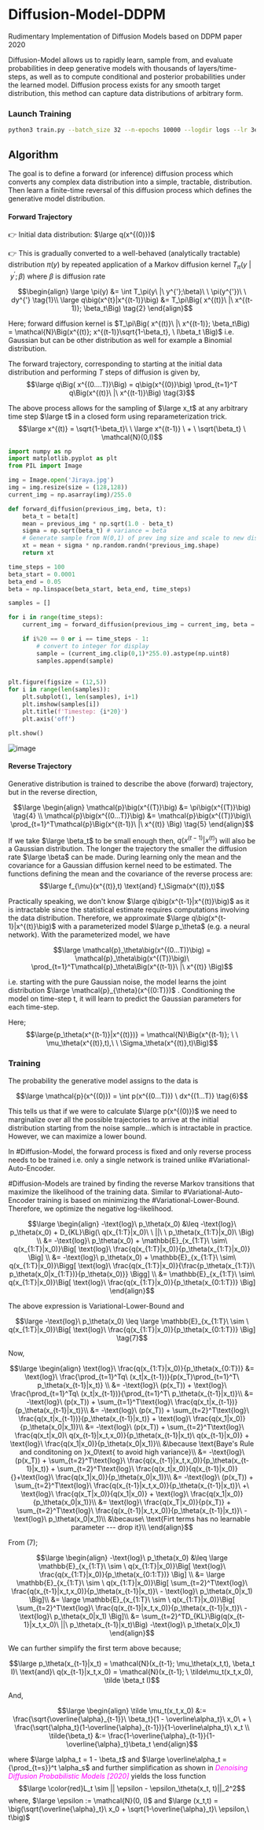 # Diffusion-Model-DDPM
Rudimentary Implementation of Diffusion Models based on DDPM paper 2020 <br>

Diffusion-Model allows us to rapidly learn, sample from, and evaluate probabilities in deep generative models with thousands of layers/time-steps, as well as to compute conditional and posterior probabilities under the learned model. Diffusion process exists for any smooth target distribution, this method can capture data distributions of arbitrary form.

### Launch Training

```bash
python3 train.py --batch_size 32 --n-epochs 10000 --logdir logs --lr 3e-5
```
## Algorithm

The goal is to define a forward (or inference) diffusion process which converts any complex data distribution into a simple, tractable, distribution. Then learn a finite-time reversal of this diffusion process which defines the generative model distribution. 

#### Forward Trajectory

👉 Initial data distribution: $\large q(x^{(0)})$

👉 This is gradually converted to a well-behaved (analytically tractable) distribution $\pi(y)$ by repeated application of a Markov diffusion kernel $T_{\pi}(y\ |\ y^{'};\beta)$ where $\beta$ is diffusion rate

$$\begin{align}
\large \pi(y) &= \int T_\pi(y\ |\ y^{'};\beta)\ \ \pi(y^{'})\ \ dy^{'} \tag{1}\\
\large q\big(x^{t}|x^{(t-1)}\big) &= T_\pi\Big( x^{(t)}\ |\ x^{(t-1)};  \beta_t\Big) \tag{2}
\end{align}$$

Here; forward diffusion kernel is $T_\pi\Big( x^{(t)}\ |\ x^{(t-1)};  \beta_t\Big) = \mathcal{N}\Big(x^{(t)}; x^{(t-1)}\sqrt{1-\beta_t}, \ I\beta_t \Big)$ i.e. Gaussian but can be other distribution as well for example a Binomial distribution.

The forward trajectory, corresponding to starting at the initial data distribution and performing $T$ steps of diffusion is given by,
$$\large q\Big( x^{(0....T)}\Big) = q\big(x^{(0)}\big) \prod_{t=1}^T q\Big(x^{(t)}\ |\ x^{(t-1)}\Big) \tag{3}$$

The above process allows for the sampling of $\large x_t$ at any arbitrary time step $\large t$ in a closed form using reparameterization trick. $$\large x^{(t)} = \sqrt{1-\beta_t}\ \  \large x^{(t-1)} \ + \ \sqrt{\beta_t} \ \mathcal{N}(0,I)$$

```python
import numpy as np
import matplotlib.pyplot as plt
from PIL import Image

img = Image.open('Jiraya.jpg')
img = img.resize(size = (128,128))
current_img = np.asarray(img)/255.0

def forward_diffusion(previous_img, beta, t):
	beta_t = beta[t]
	mean = previous_img * np.sqrt(1.0 - beta_t)
	sigma = np.sqrt(beta_t) # variance = beta
	# Generate sample from N(0,1) of prev img size and scale to new distribution.
	xt = mean + sigma * np.random.randn(*previous_img.shape)
	return xt

time_steps = 100
beta_start = 0.0001
beta_end = 0.05
beta = np.linspace(beta_start, beta_end, time_steps)

samples = []

for i in range(time_steps):
	current_img = forward_diffusion(previous_img = current_img, beta = beta, t = i)

	if i%20 == 0 or i == time_steps - 1:
		# convert to integer for display
		sample = (current_img.clip(0,1)*255.0).astype(np.uint8) 
		samples.append(sample)

  
plt.figure(figsize = (12,5))
for i in range(len(samples)):
	plt.subplot(1, len(samples), i+1)
	plt.imshow(samples[i])
	plt.title(f'Timestep: {i*20}')
	plt.axis('off')

plt.show()
```
![image](https://user-images.githubusercontent.com/91229701/215155134-af18baf2-1bdf-4aeb-b37d-bebca2e3c15c.png)

#### Reverse Trajectory

Generative distribution is trained to describe the above (forward) trajectory, but in the reverse direction,

$$\large \begin{align} 
\mathcal{p}\big(x^{(T)}\big) &= \pi\big(x^{(T)}\big) \tag{4} \\
\mathcal{p}\big(x^{(0...T)}\big) &= \mathcal{p}\big(x^{(T)}\big)\ \prod_{t=1}^T\mathcal{p}\Big(x^{(t-1)}\ |\  x^{(t)} \Big) \tag{5}
\end{align}$$

If we take $\large \beta_t$ to be small enough then, $q\big(x^{(t-1)}|x^{(t)}\big)$ will also be a Gaussian distribution. The longer the trajectory the smaller the diffusion rate $\large \beta$ can be made. During learning only the mean and the covariance for a Gaussian diffusion kernel need to be estimated. The functions defining the mean and the covariance of the reverse process are:
$$\large f_{\mu}(x^{(t)},t) \text{and} f_\Sigma(x^{(t)},t)$$

Practically speaking, we don't know $\large q\big(x^{t-1}|x^{(t)}\big)$ as it is intractable since the statistical estimate requires computations involving the data distribution. Therefore, we approximate $\large q\big(x^{t-1}|x^{(t)}\big)$ with a parameterized model $\large p_\theta$ (e.g. a neural network). With the parameterized model, we have

$$\large \mathcal{p}_\theta\big(x^{(0...T)}\big) = \mathcal{p}_\theta\big(x^{(T)}\big)\ \prod_{t=1}^T\mathcal{p}_\theta\Big(x^{(t-1)}\ |\  x^{(t)} \Big)$$

i.e. starting with the pure Gaussian noise, the model learns the joint distribution $\large \mathcal{p}_{\theta}(x^{(0:T)})$ . Conditioning the model on time-step t, it will learn to predict the Gaussian parameters for each time-step.

Here;
$$\large{p_\theta(x^{(t-1)}|x^{(t)})} = \mathcal{N}\Big(x^{(t-1)}; \ \ \mu_\theta(x^{(t)},t),\ \ \Sigma_\theta(x^{(t)},t)\Big)$$

### Training

The probability the generative model assigns to the data is

$$\large \mathcal{p}(x^{(0)}) = \int p(x^{(0...T)}) \ dx^{(1...T)} \tag{6}$$

This tells us that if we were to calculate $\large p(x^{(0)})$ we need to marginalize over all the possible trajectories to arrive at the initial distribution starting from the noise sample...which is intractable in practice. However, we can maximize a lower bound.

In #Diffusion-Model, the forward process is fixed and only reverse process needs to be trained i.e. only a single network is trained unlike #Variational-Auto-Encoder. 

#Diffusion-Models are trained by finding the reverse Markov transitions that maximize the likelihood of the training data. Similar to #Variational-Auto-Encoder training is based on minimizing the #Variational-Lower-Bound. Therefore, we optimize the negative log-likelihood.

$$\large \begin{align}
-\text{log}\ p_\theta(x_0) &\leq -\text{log}\ p_\theta(x_0) + D_{KL}\Big(\ q(x_{1:T}|x_0)\ \ ||\ \ p_\theta(x_{1:T}|x_0)\ \Big) \\
&= -\text{log}\ p_\theta(x_0) + \mathbb{E}_{x_{1:T}\ \sim\ q(x_{1:T}|x_0)}\Big[ \text{log}\ \frac{q(x_{1:T}|x_0)}{p_\theta(x_{1:T}|x_0)} \Big] \\
&= -\text{log}\ p_\theta(x_0) + \mathbb{E}_{x_{1:T}\ \sim\ q(x_{1:T}|x_0)}\Bigg[ \text{log}\ \frac{q(x_{1:T}|x_0)}{\frac{p_\theta(x_{1:T})\ p_\theta(x_0|x_{1:T})}{p_\theta(x_0)}} \Bigg] \\
&= \mathbb{E}_{x_{1:T}\ \sim\ q(x_{1:T}|x_0)}\Big[ \text{log}\ \frac{q(x_{1:T}|x_0)}{p_\theta(x_{0:1:T})} \Big]
\end{align}$$

The above expression is Variational-Lower-Bound and

$$\large -\text{log}\ p_\theta(x_0) \leq \large \mathbb{E}_{x_{1:T}\ \sim \  q(x_{1:T}|x_0)}\Big[ \text{log}\ \frac{q(x_{1:T}|x_0)}{p_\theta(x_{0:1:T})} \Big] \tag{7}$$

Now,

$$\large \begin{align}
\text{log}\ \frac{q(x_{1:T}|x_0)}{p_\theta(x_{0:T})} &= \text{log}\ \frac{\prod_{t=1}^Tq\ (x_t|x_{t-1})}{p(x_T)\prod_{t=1}^T\ p_\theta(x_{t-1}|x_t)} \\
&= -\text{log}\ (p(x_T)) + \text{log}\ \frac{\prod_{t=1}^Tq\ (x_t|x_{t-1})}{\prod_{t=1}^T\ p_\theta(x_{t-1}|x_t)}\\
&= -\text{log}\ (p(x_T)) + \sum_{t=1}^T\text{log}\ \frac{q(x_t|x_{t-1})}{p_\theta(x_{t-1}|x_t)}\\
&= -\text{log}\ (p(x_T)) + \sum_{t=2}^T\text{log}\ \frac{q(x_t|x_{t-1})}{p_\theta(x_{t-1}|x_t)} + \text{log}\ \frac{q(x_1|x_0)}{p_\theta(x_0|x_1)}\\
&= -\text{log}\ (p(x_T)) + \sum_{t=2}^T\text{log}\ \frac{q(x_t|x_0)\ q(x_{t-1}|x_t,x_0)}{p_\theta(x_{t-1}|x_t)\ q(x_{t-1}|x_0)} + \text{log}\ \frac{q(x_1|x_0)}{p_\theta(x_0|x_1)}\\
&\because \text{Baye's Rule and conditoning on }x_0\text{ to avoid high variance}\\
&= -\text{log}\ (p(x_T)) + \sum_{t=2}^T\text{log}\ \frac{q(x_{t-1}|x_t,x_0)}{p_\theta(x_{t-1}|x_t)} + \sum_{t=2}^T\text{log}\ \frac{q(x_t|x_0)}{q(x_{t-1}|x_0)}{}+\text{log}\ \frac{q(x_1|x_0)}{p_\theta(x_0|x_1)}\\
&= -\text{log}\ (p(x_T)) + \sum_{t=2}^T\text{log}\ \frac{q(x_{t-1}|x_t,x_0)}{p_\theta(x_{t-1}|x_t)}\ +\ \text{log}\ \frac{q(x_T|x_0)}{q(x_1|x_0)} + \text{log}\ \frac{q(x_1|x_0)}{p_\theta(x_0|x_1)}\\
&= \text{log}\ \frac{q(x_T|x_0)}{p(x_T)} + \sum_{t=2}^T\text{log}\ \frac{q(x_{t-1}|x_t,x_0)}{p_\theta(x_{t-1}|x_t)}\ - \text{log}\ p_\theta(x_0|x_1)\\
&\because\ \text{Firt terms has no learnable parameter --- drop it}\\
\end{align}$$

From $(7)$;

$$\large \begin{align}
-\text{log}\ p_\theta(x_0) &\leq \large \mathbb{E}_{x_{1:T}\ \sim \  q(x_{1:T}|x_0)}\Big[ \text{log}\ \frac{q(x_{1:T}|x_0)}{p_\theta(x_{0:1:T})} \Big] \\
&= \large \mathbb{E}_{x_{1:T}\ \sim \  q(x_{1:T}|x_0)}\Big[ \sum_{t=2}^T\text{log}\ \frac{q(x_{t-1}|x_t,x_0)}{p_\theta(x_{t-1}|x_t)}\ - \text{log}\ p_\theta(x_0|x_1) \Big]\\
&= \large \mathbb{E}_{x_{1:T}\ \sim \  q(x_{1:T}|x_0)}\Big[ \sum_{t=2}^T\text{log}\ \frac{q(x_{t-1}|x_t,x_0)}{p_\theta(x_{t-1}|x_t)}\ - \text{log}\ p_\theta(x_0|x_1) \Big]\\
&= \sum_{t=2}^TD_{KL}\Big(q(x_{t-1}|x_t,x_0)\ ||\ p_\theta(x_{t-1}|x_t)\Big) -\text{log}\ p_\theta(x_0|x_1)
\end{align}$$

We can further simplify the first term above because;

$$\large
p_\theta(x_{t-1}|x_t) = \mathcal{N}(x_{t-1}; \mu_\theta(x_t,t), \beta_t I)\ \text{and}\ q(x_{t-1}|x_t,x_0) = \mathcal{N}(x_{t-1}; \ \tilde\mu_t(x_t,x_0), \tilde \beta_t I)$$

And,

$$\large \begin{align}
\tilde \mu_t(x_t,x_0) &:= \frac{\sqrt{\overline{\alpha}_{t-1}}\ \beta_t}{1 - \overline\alpha_t}\ x_0\ + \ \frac{\sqrt{\alpha_t}(1-\overline{\alpha}_{t-1})}{1-\overline\alpha_t}\ x_t \\
\tilde{\beta_t} &:= \frac{1-\overline{\alpha}_{t-1}}{1-\overline{\alpha}_t}\beta_t
\end{align}$$

where $\large \alpha_t = 1 - \beta_t$ and 
$\large \overline\alpha_t = {\prod_{t=s}}^t \alpha_s$ and further simplification as shown in <span style="color: magenta"><i>Denoising Diffusion Probabilistic Models [2020]</i></span> yields the loss function
$$\large \color{red}L_t \sim || \epsilon - \epsilon_\theta(x_t, t)||_2^2$$
where, $\large \epsilon := \mathcal{N}(0, I)$ and 
$\large (x_t,t)  = \big(\sqrt{\overline{\alpha}_t}\ x_0 + \sqrt{1-\overline{\alpha}_t}\ \epsilon,\ t\big)$



